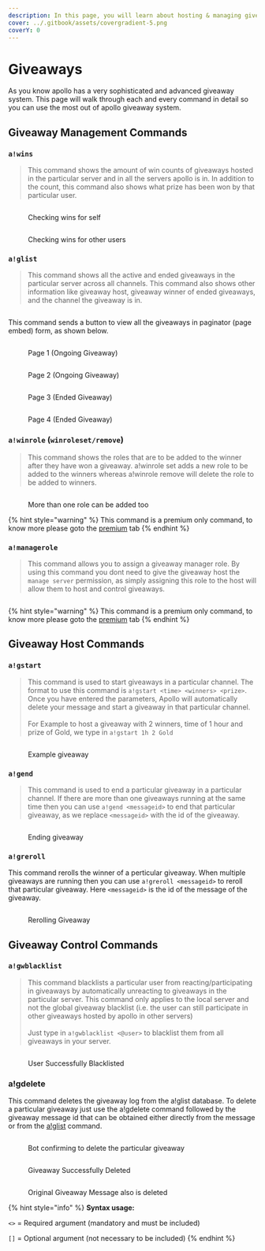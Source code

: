 ```yaml
---
description: In this page, you will learn about hosting & managing giveaways using Apollo.
cover: ../.gitbook/assets/covergradient-5.png
coverY: 0
---
```


# Giveaways

As you know apollo has a very sophisticated and advanced giveaway system. This page will walk through each and every command in detail so you can use the most out of apollo giveaway system.

## Giveaway Management Commands

### `a!wins`

> This command shows the amount of win counts of giveaways hosted in the particular server and in all the servers apollo is in. In addition to the count, this command also shows what prize has been won by that particular user.

<div>

<figure><img src="../.gitbook/assets/image (12).png" alt=""><figcaption><p>Checking wins for self</p></figcaption></figure>

 

<figure><img src="../.gitbook/assets/image (23).png" alt=""><figcaption><p>Checking wins for other users</p></figcaption></figure>

</div>

### `a!glist`

> This command shows all the active and ended giveaways in the particular server across all channels. This command also shows other information like giveaway host, giveaway winner of ended giveaways, and the channel the giveaway is in.&#x20;

<figure><img src="../.gitbook/assets/image (28).png" alt=""><figcaption></figcaption></figure>

This command sends a button to view all the giveaways in paginator (page embed) form, as shown below.&#x20;

<div>

<figure><img src="../.gitbook/assets/image (7).png" alt=""><figcaption><p>Page 1 (Ongoing Giveaway)</p></figcaption></figure>

 

<figure><img src="../.gitbook/assets/image (16).png" alt=""><figcaption><p>Page 2 (Ongoing Giveaway)</p></figcaption></figure>

</div>

<div>

<figure><img src="../.gitbook/assets/image (17).png" alt=""><figcaption><p>Page 3 (Ended Giveaway)</p></figcaption></figure>

 

<figure><img src="../.gitbook/assets/image (18).png" alt=""><figcaption><p>Page 4 (Ended Giveaway)</p></figcaption></figure>

</div>

### `a!winrole` (`winroleset/remove`)

> This command shows the roles that are to be added to the winner after they have won a giveaway. a!winrole set adds a new role to be added to the winners whereas a!winrole remove will delete the role to be added to winners.

<figure><img src="../.gitbook/assets/image (6).png" alt=""><figcaption><p>More than one role can be added too</p></figcaption></figure>

{% hint style="warning" %}
This command is a premium only command, to know more please goto the [premium](../premium.md) tab
{% endhint %}

### `a!managerole`

> This command allows you to assign a giveaway manager role. By using this command you dont need to give the giveaway host the `manage server` permission, as simply assigning this role to the host will allow them to host and control giveaways.

<figure><img src="../.gitbook/assets/image (26).png" alt=""><figcaption></figcaption></figure>

{% hint style="warning" %}
This command is a premium only command, to know more please goto the [premium](../premium.md) tab
{% endhint %}

## Giveaway Host Commands

### `a!gstart`

> This command is used to start giveaways in a particular channel. The format to use this command is `a!gstart <time> <winners> <prize>`. Once you have entered the parameters, Apollo will automatically delete your message and start a giveaway in that particular channel.\
> \
> For Example to host a giveaway with 2 winners, time of 1 hour and prize of Gold, we type in `a!gstart 1h 2 Gold`



<figure><img src="../.gitbook/assets/a!gstart.gif" alt=""><figcaption><p>Example giveaway</p></figcaption></figure>

### `a!gend`

> This command is used to end a particular giveaway in a particular channel. If there are more than one giveaways running at the same time then you can use `a!gend <messageid>` to end that particular giveaway, as we replace `<messageid>` with the id of the giveaway.

<figure><img src="../.gitbook/assets/a!gend.gif" alt=""><figcaption><p>Ending giveaway</p></figcaption></figure>

### `a!greroll`

This command rerolls the winner of a perticular giveaway. When multiple giveaways are running then you can use `a!greroll <messageid>` to reroll that particular giveaway. Here `<messageid>` is the id of the message of the giveaway.

<figure><img src="../.gitbook/assets/a!greroll.gif" alt=""><figcaption><p>Rerolling Giveaway</p></figcaption></figure>

## Giveaway Control Commands

### `a!gwblacklist`

> This command blacklists a particular user from reacting/participating in giveaways by automatically unreacting to giveaways in the particular server. This command only applies to the local server and not the global giveaway blacklist (i.e. the user can still participate in other giveaways hosted by apollo in other servers)\
> \
> Just type in `a!gwblacklist <@user>` to blacklist them from all giveaways in your server.

<figure><img src="../.gitbook/assets/image (14).png" alt=""><figcaption><p>User Successfully Blacklisted</p></figcaption></figure>

### a!gdelete

This command deletes the giveaway log from the a!glist database. To delete a particular giveaway just use the a!gdelete command followed by the giveaway message id that can be obtained either directly from the message or from the [a!glist](giveaways.md#a-glist) command.

<figure><img src="../.gitbook/assets/image (19).png" alt=""><figcaption><p>Bot confirming to delete the particular giveaway</p></figcaption></figure>

<div>

<figure><img src="../.gitbook/assets/image (8).png" alt=""><figcaption><p>Giveaway Successfully Deleted</p></figcaption></figure>

 

<figure><img src="../.gitbook/assets/image (1).png" alt=""><figcaption><p>Original Giveaway Message also is deleted</p></figcaption></figure>

</div>

{% hint style="info" %}
**Syntax usage:**

`<>` = Required argument (mandatory and must be included)

`[]` = Optional argument (not necessary to be included)
{% endhint %}
